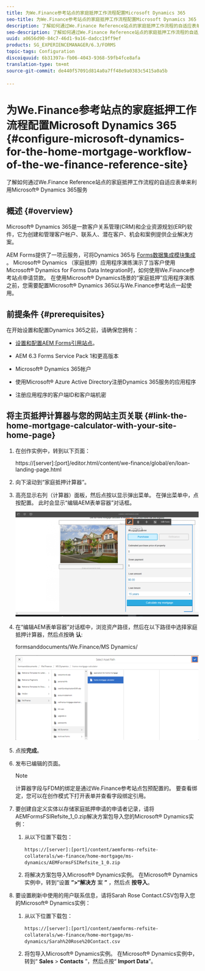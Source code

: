```yaml
---
title: 为We.Finance参考站点的家庭抵押工作流程配置Microsoft Dynamics 365
seo-title: 为We.Finance参考站点的家庭抵押工作流程配置Microsoft Dynamics 365
description: 了解如何通过We.Finance Reference站点的家庭抵押工作流程的自适应表单来利用Microsoft® Dynamics 365服务
seo-description: 了解如何通过We.Finance Reference站点的家庭抵押工作流程的自适应表单来利用Microsoft® Dynamics 365服务
uuid: a0656d90-84c7-46d1-9a16-dadcc19ff9ef
products: SG_EXPERIENCEMANAGER/6.3/FORMS
topic-tags: Configuration
discoiquuid: 6b31397a-fb06-4043-9368-59fb4fce8afa
translation-type: tm+mt
source-git-commit: de440f57091d814a0a7ff48e9a0383c5415a0a5b

---
```



# 为We.Finance参考站点的家庭抵押工作流程配置Microsoft Dynamics 365 {#configure-microsoft-dynamics-for-the-home-mortgage-workflow-of-the-we-finance-reference-site}

了解如何通过We.Finance Reference站点的家庭抵押工作流程的自适应表单来利用Microsoft® Dynamics 365服务

## 概述 {#overview}

Microsoft® Dynamics 365是一款客户关系管理(CRM)和企业资源规划(ERP)软件，它为创建和管理客户帐户、联系人、潜在客户、机会和案例提供企业解决方案。

AEM Forms提供了一项云服务，可将Dynamics 365与 [Forms数据集成模块集成](/help/forms/using/data-integration.md) 。 Microsoft® Dynamics [](/help/forms/using/finance-reference-site-walkthrough.md#home-mortgage-application-walkthrough-with-microsoft-dynamics) （家庭抵押）应用程序演练演示了当客户使用Microsoft® Dynamics for Forms Data Integration时，如何使用We.Finance参考站点申请贷款。 在使用Microsoft® Dynamics场景的“家庭抵押”应用程序演练之前，您需要配置Microsoft® Dynamics 365以与We.Finance参考站点一起使用。

## 前提条件 {#prerequisites}

在开始设置和配置Dynamics 365之前，请确保您拥有：

* [设置和配置AEM Forms引用站点](/help/forms/using/setup-reference-sites.md)。

* AEM 6.3 Forms Service Pack 1和更高版本
* Microsoft® Dynamics 365帐户
* 使用Microsoft® Azure Active Directory注册Dynamics 365服务的应用程序
* 注册应用程序的客户端ID和客户端机密

## 将主页抵押计算器与您的网站主页关联 {#link-the-home-mortgage-calculator-with-your-site-home-page}

1. 在创作实例中，转到以下页面：

   https://[server]:[port]/editor.html/content/we-finance/global/en/loan-landing-page.html

1. 向下滚动到“家庭抵押计算器”。
1. 高亮显示右列（计算器）面板，然后点按以显示弹出菜单。 在弹出菜单中，点按配置。 此时会显示“编辑AEM表单容器”对话框。

   ![计算器配置面板](assets/calculatorconfigurepanel.png)

1. 在“编辑AEM表单容器”对话框中，浏览资产路径，然后在以下路径中选择家庭抵押计算器，然后点按确 **认**:

   formsanddocuments/We.Finance/MS Dynamics/

   ![selectassetpath](assets/selectassetpath.png)

1. 点按&#x200B;**完成**。
1. 发布已编辑的页面。

   >[!NOTE]
   >
   >计算器字段与FDM的绑定是通过We.Finance参考站点包预配置的。 要查看绑定，您可以在创作模式下打开表单并查看字段绑定引用。

1. 要创建自定义实体以存储家庭抵押申请的申请者记录，请将AEMFormsFSIRefsite_1_0.zip解决方案包导入您的Microsoft® Dynamics实例：

   1. 从以下位置下载包：

      `https://[server]:[port]/content/aemforms-refsite-collaterals/we-finance/home-mortgage/ms-dynamics/AEMFormsFSIRefsite_1_0.zip`

   1. 将解决方案包导入Microsoft® Dynamics实例。 在Microsoft® Dynamics实例中，转到“设置 **”>“解决方** 案 **”** ，然后点 **按导入**。

1. 要设置刷新中使用的用户联系信息，请将Sarah Rose Contact.CSV包导入您的Microsoft® Dynamics实例：

   1. 从以下位置下载包：

      `https://[server]:[port]/content/aemforms-refsite-collaterals/we-finance/home-mortgage/ms-dynamics/Sarah%20Rose%20Contact.csv`

   1. 将包导入Microsoft® Dynamics实例。 在Microsoft® Dynamics实例中，转到“ **Sales** > **Contacts** ”，然后点按“ **Import Data**”。

